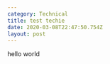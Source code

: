 ```yaml
---
category: Technical
title: test techie
date: 2020-03-08T22:47:50.754Z
layout: post
---
```

hello world